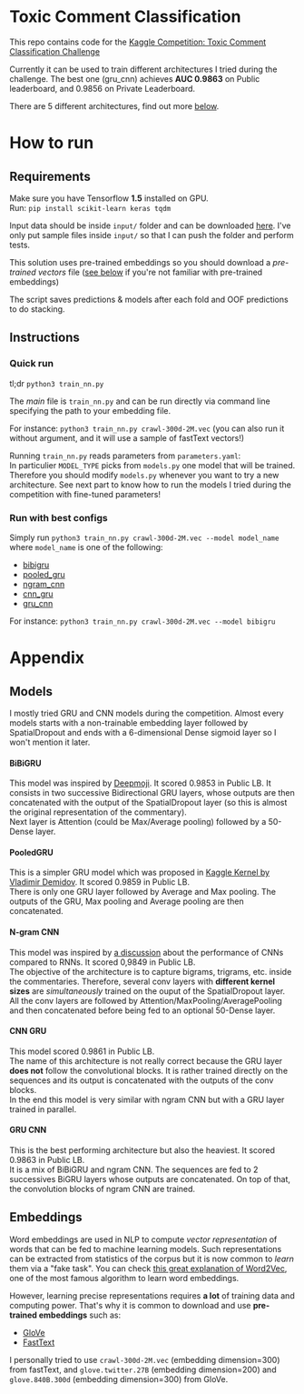 # Toxic Comment Classification  

This repo contains code for the [Kaggle Competition: Toxic Comment Classification Challenge](https://www.kaggle.com/c/jigsaw-toxic-comment-classification-challenge)  

Currently it can be used to train different architectures I tried during the challenge. The best one (gru_cnn) achieves **AUC 0.9863** on Public leaderboard, and 0.9856 on Private Leaderboard.  

There are 5 different architectures, find out more [below](#models).  

# How to run  
## Requirements
Make sure you have Tensorflow **1.5** installed on GPU.  
Run: `pip install scikit-learn keras tqdm`

Input data should be inside `input/` folder and can be downloaded [here](https://www.kaggle.com/c/jigsaw-toxic-comment-classification-challenge/data). I've only put sample files inside `input/` so that I can push the folder and perform tests.  

This solution uses pre-trained embeddings so you should download a *pre-trained vectors* file ([see below](#embeddings) if you're not familiar with pre-trained embeddings)    

The script saves predictions & models after each fold and OOF predictions to do stacking.  

## Instructions  
### Quick run   
tl;dr `python3 train_nn.py`

The *main* file is `train_nn.py` and can be run directly via command line specifying the path to your embedding file.  

For instance: `python3 train_nn.py crawl-300d-2M.vec` (you can also run it without argument, and it will use a sample of fastText vectors!)  

Running `train_nn.py` reads parameters from `parameters.yaml`:  
In particulier `MODEL_TYPE` picks from `models.py` one model that will be trained. Therefore you should modify `models.py` whenever you want to try a new architecture.
See next part to know how to run the models I tried during the competition with fine-tuned parameters!   

### Run with best configs  

Simply run `python3 train_nn.py crawl-300d-2M.vec --model model_name` where `model_name` is one of the following:  
- [bibigru](#bibigru)  
- [pooled_gru](#pooledgru)  
- [ngram_cnn](#n-gram-cnn)  
- [cnn_gru](#cnn-gru)  
- [gru_cnn](#gru-cnn)  

For instance: `python3 train_nn.py crawl-300d-2M.vec --model bibigru`

# Appendix
## Models  

I mostly tried GRU and CNN models during the competition. Almost every models starts with a non-trainable embedding layer followed by SpatialDropout and ends with a 6-dimensional Dense sigmoid layer so I won't mention it later.  

#### BiBiGRU
This model was inspired by [Deepmoji](https://github.com/bfelbo/DeepMoji). It scored 0.9853 in Public LB.
It consists in two successive Bidirectional GRU layers, whose outputs are then concatenated with the output of the SpatialDropout layer (so this is almost the original representation of the commentary).  
Next layer is Attention (could be Max/Average pooling) followed by a 50-Dense layer.  

#### PooledGRU  
This is a simpler GRU model which was proposed in [Kaggle Kernel by Vladimir Demidov](https://www.kaggle.com/yekenot/pooled-gru-fasttext). It scored 0.9859 in Public LB.  
There is only one GRU layer followed by Average and Max pooling. The outputs of the GRU, Max pooling and Average pooling are then concatenated.  

#### N-gram CNN
This model was inspired by [a discussion](https://www.kaggle.com/c/jigsaw-toxic-comment-classification-challenge/discussion/50501) about the performance of CNNs compared to RNNs. It scored 0,9849 in Public LB.  
The objective of the architecture is to capture bigrams, trigrams, etc. inside the commentaries. Therefore, several conv layers with **different kernel sizes** are *simultaneously* trained on the ouput of the SpatialDropout layer. All the conv layers are followed by Attention/MaxPooling/AveragePooling and then concatenated before being fed to an optional 50-Dense layer.  

#### CNN GRU  
This model scored 0.9861 in Public LB.  
The name of this architecture is not really correct because the GRU layer **does not** follow the convolutional blocks. It is rather trained directly on the sequences and its output is concatenated with the outputs of the conv blocks.  
In the end this model is very similar with ngram CNN but with a GRU layer trained in parallel.  

#### GRU CNN
This is the best performing architecture but also the heaviest. It scored 0.9863 in Public LB.  
It is a mix of BiBiGRU and ngram CNN. The sequences are fed to 2 successives BiGRU layers whose outputs are concatenated. On top of that, the convolution blocks of ngram CNN are trained.  

## Embeddings  

Word embeddings are used in NLP to compute *vector representation* of words that can be fed to machine learning models. Such representations can be extracted from statistics of the corpus but it is now common to *learn* them via a "fake task". You can check [this great explanation of Word2Vec](http://mccormickml.com/2016/04/19/word2vec-tutorial-the-skip-gram-model/), one of the most famous algorithm to learn word embeddings.  

However, learning precise representations requires **a lot** of training data and computing power. That's why it is common to download and use **pre-trained embeddings** such as:
- [GloVe](https://nlp.stanford.edu/projects/glove/)  
- [FastText](https://fasttext.cc/docs/en/english-vectors.html)  

I personally tried to use `crawl-300d-2M.vec` (embedding dimension=300) from fastText, and `glove.twitter.27B` (embedding dimension=200) and `glove.840B.300d` (embedding dimension=300) from GloVe.
